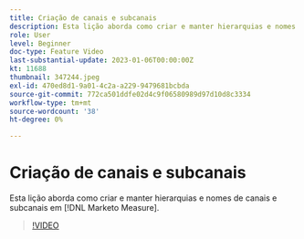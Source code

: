 ```yaml
---
title: Criação de canais e subcanais
description: Esta lição aborda como criar e manter hierarquias e nomes de canais e subcanais em [!DNL Marketo Measure].
role: User
level: Beginner
doc-type: Feature Video
last-substantial-update: 2023-01-06T00:00:00Z
kt: 11688
thumbnail: 347244.jpeg
exl-id: 470ed8d1-9a01-4c2a-a229-9479681bcbda
source-git-commit: 772ca501ddfe02d4c9f06580989d97d10d8c3334
workflow-type: tm+mt
source-wordcount: '38'
ht-degree: 0%

---
```


# Criação de canais e subcanais

Esta lição aborda como criar e manter hierarquias e nomes de canais e subcanais em [!DNL Marketo Measure].

>[!VIDEO](https://video.tv.adobe.com/v/347244/?quality=12&learn=on)
